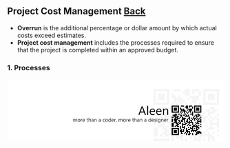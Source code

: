 ## Project Cost Management	[Back](./../projectManagement.md)

-  **Overrun** is the additional percentage or dollar amount by which actual costs exceed estimates.
- **Project cost management** includes the processes required to ensure that the project is completed within an approved budget.

### 1. Processes

<a href="http://aleen42.github.io/" target="_blank" ><img src="./../../pic/tail.gif"></a>

